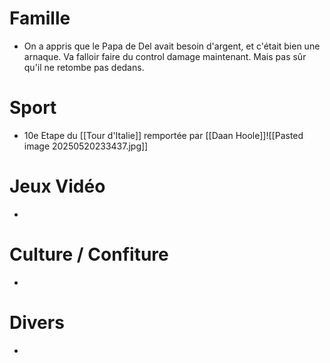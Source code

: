# Famille
- On a appris que le Papa de Del avait besoin d'argent, et c'était bien une arnaque. Va falloir faire du control damage maintenant. Mais pas sûr qu'il ne retombe pas dedans.
# Sport
- 10e Etape du [[Tour d'Italie]] remportée par [[Daan Hoole]]![[Pasted image 20250520233437.jpg]]
# Jeux Vidéo
- 
# Culture / Confiture
- 
# Divers
- 
